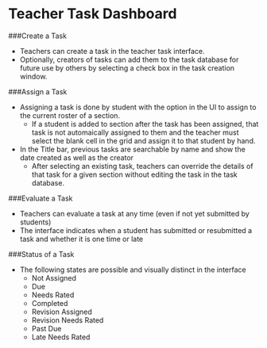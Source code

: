 # Teacher Task Dashboard
###Create a Task
- Teachers can create a task in the teacher task interface.
- Optionally, creators of tasks can add them to the task database for future use by others by selecting a check box in the task creation window.

###Assign a Task 
- Assigning a task is done by student with the option in the UI to assign to the current roster of a section.
  - If a student is added to section after the task has been assigned, that task is not automaically assigned to them and the teacher must select the blank cell in the grid and assign it to that student by hand.
- In the Title bar, previous tasks are searchable by name and show the date created as well as the creator
  - After selecting an existing task, teachers can override the details of that task for a given section without editing the task in the task database. 


###Evaluate a Task
- Teachers can evaluate a task at any time (even if not yet submitted by students)
- The interface indicates when a student has submitted or resubmitted a task and whether it is one time or late

###Status of a Task
- The following states are possible and visually distinct in the interface
  - Not Assigned
  - Due
  - Needs Rated
  - Completed
  - Revision Assigned
  - Revision Needs Rated
  - Past Due
  - Late Needs Rated
